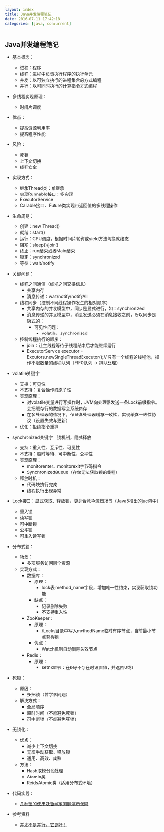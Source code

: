 ```yaml
---
layout: index
title: Java并发编程笔记
date: 2016-07-11 17:42:18
categories: [java, concurrent]
---
```


Java并发编程笔记
---

* 基本概念：
   * 进程：程序
   * 线程：进程中负责执行程序的执行单元
   * 并发：以可独立执行的进程集合的方式编程
   * 并行：以可同时执行的计算指令方式编程
* 多线程实现原理：
   * 时间片调度


* 优点：
  * 提高资源利用率
  * 提高程序性能
* 风险：
  * 死锁
  * 上下文切换
  * 线程安全
* 实现方式：
  * 继承Thread类：单继承
  * 实现Runnable接口：多实现
  * ExecutorService
  * Callable接口、Future类实现带返回值的多线程操作
* 生命周期：
  * 创建：new Thread()
  * 就绪：start()
  * 运行：CPU调度，根据时间片轮询或yield方法切换就绪态
  * 阻塞：sleep()/join()
  * 终止：run结束或者Main结束
  * 锁定：synchronized
  * 等待：wait/notify
* 关键问题：
  * 线程之间通信（线程之间交换信息）
    * 共享内存
    * 消息传递：wait/notify/notifyAll
  * 线程同步（控制不同线程操作发生的相对顺序）
    * 共享内存的并发模型中，同步是显式进行，如：synchronized
    * 消息传递的并发模型中，消息发送必须在消息接收之前，所以同步是隐式的：
      * 可见性问题：
        * volatile、synchronized
  * 控制线程执行的顺序：
    * join：让主线程等待子线程结束后才能继续运行
    * ExecutorService executor = Excutors.newSingleThreadExecutor();// 只有一个线程的线程池，操作不限数量的线程队列（FIFO队列 -> 排队处理）


* volatile关键字
  * 支持：可见性
  * 不支持：复合操作的原子性
  * 实现原理：
    * 对volatile变量进行写操作时，JVM向处理器发送一条Lock前缀指令。会把缓存行的数据写会系统内存
    * 在多处理器的情况下，保证各处理器缓存一致性，实现缓存一致性协议（设置失效与更新）
  * 优化：拒绝指令重排
* synchronized关键字：锁机制，隐式释放
  * 支持：重入性、互斥性、可见性
  * 不支持：超时等待、可中断性、公平性
  * 实现原理：
    * monitorenter、monitorexit字节码指令
    * SynchronizedQueue（存储无法获取锁的线程）
  * 释放时机：
    * 代码块执行完成
    * 线程执行出现异常
* Lock接口：显式获取、释放锁，更适合竞争激烈场景（Java5推出的juc包中）
  * 重入锁
  * 读写锁
  * 可中断锁
  * 公平锁
  * 可重入读写锁
* 分布式锁：
  * 场景：
    * 多项服务访问同个资源
  * 实现方式：
    * 数据库：
      * 原理：
        * lock表.method_name字段，增加唯一性约束，实现获取锁功能
      * 缺点：
        * 记录删除失败
        * 不支持重入性
    * ZooKeeper：
      * 原理：
        * /Locks目录中写入methodName临时有序节点，当前最小节点获得锁
      * 优点：
        * Watch机制自动删除失效节点
    * Redis：
      * 原理：
        * setnx命令：在key不存在时设置值，并返回0或1
* 死锁：
  * 原因：
    * 多把锁（哲学家问题）
  * 解决方式：
    * 全局顺序
    * 超时时间（不能避免死锁）
    * 可中断锁（不能避免死锁）
* 无锁化：
  * 优点：
    * 减少上下文切换
    * 无须手动获取、释放锁
    * 通用、高效、成熟
  * 方法：
    * Hash取模分段处理
    * Atomic类
    * ReidsAtomic类（适用分布式环境）
* 代码实践：
  * [几种锁的使用及哲学家问题演示代码](https://github.com/ZhengWeihao/JavaDemo/tree/master/src/main/java/com/zhengweihao/lock)
* 参考资料
  * [并发不是并行，它更好！](http://www.iteye.com/news/28915)